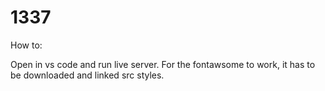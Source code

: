 # 1337
 How to:
 
 Open in vs code and run live server.
 For the fontawsome to work, it has to be downloaded and linked src styles.
